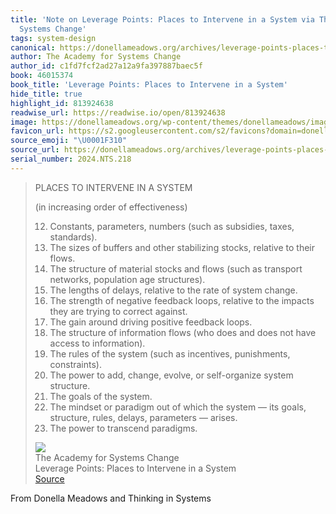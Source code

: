 ```yaml
---
title: 'Note on Leverage Points: Places to Intervene in a System via The Academy for
  Systems Change'
tags: system-design
canonical: https://donellameadows.org/archives/leverage-points-places-to-intervene-in-a-system/?utm_source=substack&utm_medium=email
author: The Academy for Systems Change
author_id: c1fd7fcf2ad27a12a9fa397887baec5f
book: 46015374
book_title: 'Leverage Points: Places to Intervene in a System'
hide_title: true
highlight_id: 813924638
readwise_url: https://readwise.io/open/813924638
image: https://donellameadows.org/wp-content/themes/donellameadows/images/logo-2.gif
favicon_url: https://s2.googleusercontent.com/s2/favicons?domain=donellameadows.org
source_emoji: "\U0001F310"
source_url: https://donellameadows.org/archives/leverage-points-places-to-intervene-in-a-system/?utm_source=substack&utm_medium=email#:~:text=PLACES%20TO%20INTERVENE,to%20transcend%20paradigms.
serial_number: 2024.NTS.218
---
```

> PLACES TO INTERVENE IN A SYSTEM
> 
> (in increasing order of effectiveness)
> 
> 12. Constants, parameters, numbers (such as subsidies, taxes, standards).
> 11. The sizes of buffers and other stabilizing stocks, relative to their flows.
> 10. The structure of material stocks and flows (such as transport networks, population age structures).
> 9. The lengths of delays, relative to the rate of system change.
> 8. The strength of negative feedback loops, relative to the impacts they are trying to correct against.
> 7. The gain around driving positive feedback loops.
> 6. The structure of information flows (who does and does not have access to information).
> 5. The rules of the system (such as incentives, punishments, constraints).
> 4. The power to add, change, evolve, or self-organize system structure.
> 3. The goals of the system.
> 2. The mindset or paradigm out of which the system — its goals, structure, rules, delays, parameters — arises.
> 1. The power to transcend paradigms.
> <div class="quoteback-footer"><div class="quoteback-avatar"><img class="mini-favicon" src="https://s2.googleusercontent.com/s2/favicons?domain=donellameadows.org"></div><div class="quoteback-metadata"><div class="metadata-inner"><span style="display:none">FROM:</span><div aria-label="The Academy for Systems Change" class="quoteback-author"> The Academy for Systems Change</div><div aria-label="Leverage Points: Places to Intervene in a System" class="quoteback-title"> Leverage Points: Places to Intervene in a System</div></div></div><div class="quoteback-backlink"><a target="_blank" aria-label="go to the full text of this quotation" rel="noopener" href="https://donellameadows.org/archives/leverage-points-places-to-intervene-in-a-system/?utm_source=substack&utm_medium=email#:~:text=PLACES%20TO%20INTERVENE,to%20transcend%20paradigms." class="quoteback-arrow"> Source</a></div></div>

From Donella Meadows and Thinking in Systems
